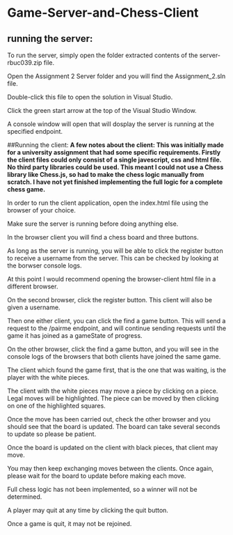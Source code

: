 # Game-Server-and-Chess-Client

## running the server:
To run the server, simply open the folder extracted contents of the server-rbuc039.zip file. 

Open the Assignment 2 Server folder and you will find the Assignment_2.sln file.

Double-click this file to open the solution in Visual Studio. 

Click the green start arrow at the top of the Visual Studio Window. 

A console window will open that will dosplay the server is running at the specified endpoint. 

##Running the client:
**A few notes about the client:
This was initially made for a university assignment that had some specific requirements. Firstly the client files could only consist of a single javescript, css and html file. No third party libraries could be used. This meant I could not use a Chess library like Chess.js, so had to make the chess logic manually from scratch. I have not yet finished implementing the full logic for a complete chess game.** 

In order to run the client application, open the index.html file using the browser of your choice.

Make sure the server is running before doing anything else. 

In the browser client you will find a chess board and three buttons. 

As long as the server is running, you will be able to click the register button to receive a username from the server. This 
can be checked by looking at the borwser console logs. 

At this point I would recommend opening the browser-client html file in a different browser. 

On the second browser, click the register button. This client will also be given a username. 

Then one either client, you can click the find a game button. This will send a request to the /pairme endpoint, and will 
continue sending requests until the game it has joined as a gameState of progress. 

On the other browser, click the find a game button, and you will see in the console logs of the browsers that both clients have
joined the same game. 

The client which found the game first, that is the one that was waiting, is the player with the white pieces. 

The client with the white pieces may move a piece by clicking on a piece. Legal moves will be highlighted. The piece can 
be moved by then clicking on one of the highlighted squares. 

Once the move has been carried out, check the other browser and you should see that the board is updated. The board can take 
several seconds to update so please be patient. 

Once the board is updated on the client with black pieces, that client may move. 

You may then keep exchanging moves between the clients. Once again, please wait for the board to update before making each move. 

Full chess logic has not been implemented, so a winner will not be determined. 

A player may quit at any time by clicking the quit button. 

Once a game is quit, it may not be rejoined.
